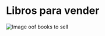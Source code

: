# Libros para vender

![Image oof books to sell](https://github.com/Jcspoza/jcsp-md/blob/add-images-links/libros_vender_1.jpg)
